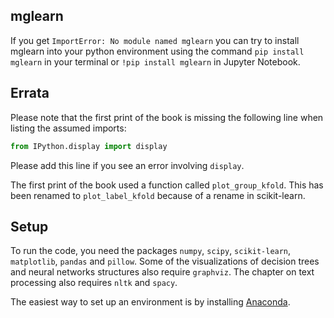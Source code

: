 ## mglearn

If you get `ImportError: No module named mglearn` you can try to install mglearn into your python environment using the command `pip install mglearn` in your terminal or `!pip install mglearn` in Jupyter Notebook.

## Errata

Please note that the first print of the book is missing the following line when listing the assumed imports:

```python
from IPython.display import display
```

Please add this line if you see an error involving `display`.

The first print of the book used a function called `plot_group_kfold`.
This has been renamed to `plot_label_kfold` because of a rename in
scikit-learn.

## Setup

To run the code, you need the packages `numpy`, `scipy`, `scikit-learn`, `matplotlib`, `pandas` and `pillow`.
Some of the visualizations of decision trees and neural networks structures also require `graphviz`. The chapter
on text processing also requires `nltk` and `spacy`.

The easiest way to set up an environment is by installing [Anaconda](https://www.continuum.io/downloads).
